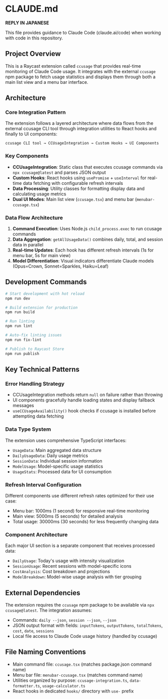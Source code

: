 # CLAUDE.md

**REPLY IN JAPANESE**

This file provides guidance to Claude Code (claude.ai/code) when working with code in this repository.

## Project Overview

This is a Raycast extension called `ccusage` that provides real-time monitoring of Claude Code usage. It integrates with the external `ccusage` npm package to fetch usage statistics and displays them through both a main list view and a menu bar interface.

## Architecture

### Core Integration Pattern

The extension follows a layered architecture where data flows from the external ccusage CLI tool through integration utilities to React hooks and finally to UI components:

```
ccusage CLI tool → CCUsageIntegration → Custom Hooks → UI Components
```

### Key Components

- **CCUsageIntegration**: Static class that executes ccusage commands via `npx ccusage@latest` and parses JSON output
- **Custom Hooks**: React hooks using `usePromise` + `useInterval` for real-time data fetching with configurable refresh intervals
- **Data Processing**: Utility classes for formatting display data and calculating usage metrics
- **Dual UI Modes**: Main list view (`ccusage.tsx`) and menu bar (`menubar-ccusage.tsx`)

### Data Flow Architecture

1. **Command Execution**: Uses Node.js `child_process.exec` to run ccusage commands
2. **Data Aggregation**: `getAllUsageData()` combines daily, total, and session data in parallel
3. **Real-time Updates**: Each hook has different refresh intervals (1s for menu bar, 5s for main view)
4. **Model Differentiation**: Visual indicators differentiate Claude models (Opus=Crown, Sonnet=Sparkles, Haiku=Leaf)

## Development Commands

```bash
# Start development with hot reload
npm run dev

# Build extension for production
npm run build

# Run linting
npm run lint

# Auto-fix linting issues
npm run fix-lint

# Publish to Raycast Store
npm run publish
```

## Key Technical Patterns

### Error Handling Strategy

- CCUsageIntegration methods return `null` on failure rather than throwing
- UI components gracefully handle loading states and display fallback messages
- `useCCUsageAvailability()` hook checks if ccusage is installed before attempting data fetching

### Data Type System

The extension uses comprehensive TypeScript interfaces:

- `UsageData`: Main aggregated data structure
- `DailyUsageData`: Daily usage metrics
- `SessionData`: Individual session information
- `ModelUsage`: Model-specific usage statistics
- `UsageStats`: Processed data for UI consumption

### Refresh Interval Configuration

Different components use different refresh rates optimized for their use case:

- Menu bar: 1000ms (1 second) for responsive real-time monitoring
- Main view: 5000ms (5 seconds) for detailed analysis
- Total usage: 30000ms (30 seconds) for less frequently changing data

### Component Architecture

Each major UI section is a separate component that receives processed data:

- `DailyUsage`: Today's usage with intensity visualization
- `SessionUsage`: Recent sessions with model-specific icons
- `CostAnalysis`: Cost breakdown and projections
- `ModelBreakdown`: Model-wise usage analysis with tier grouping

## External Dependencies

The extension requires the `ccusage` npm package to be available via `npx ccusage@latest`. The integration assumes:

- Commands: `daily --json`, `session --json`, `--json`
- JSON output format with fields: `inputTokens`, `outputTokens`, `totalTokens`, `cost`, `date`, `sessions`
- Local file access to Claude Code usage history (handled by ccusage)

## File Naming Conventions

- Main command file: `ccusage.tsx` (matches package.json command name)
- Menu bar file: `menubar-ccusage.tsx` (matches command name)
- Utilities organized by purpose: `ccusage-integration.ts`, `data-formatter.ts`, `usage-calculator.ts`
- React hooks in dedicated `hooks/` directory with `use-` prefix
